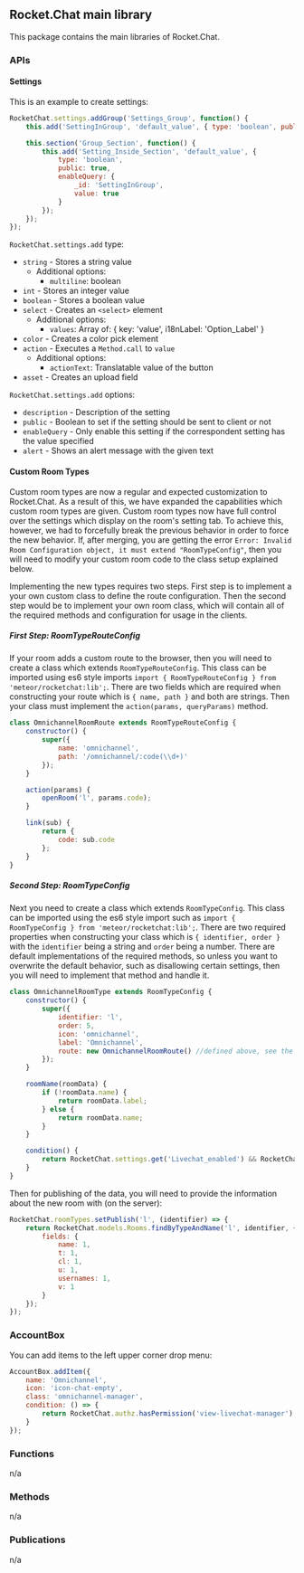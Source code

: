 ## Rocket.Chat main library

This package contains the main libraries of Rocket.Chat.

### APIs

#### Settings

This is an example to create settings:
```javascript
RocketChat.settings.addGroup('Settings_Group', function() {
    this.add('SettingInGroup', 'default_value', { type: 'boolean', public: true });

    this.section('Group_Section', function() {
        this.add('Setting_Inside_Section', 'default_value', {
            type: 'boolean',
            public: true,
            enableQuery: {
                _id: 'SettingInGroup',
                value: true
            }
        });
    });
});
```

`RocketChat.settings.add` type:

* `string` - Stores a string value
    * Additional options:
        * `multiline`: boolean
* `int` - Stores an integer value
* `boolean` - Stores a boolean value
* `select` - Creates an `<select>` element
    * Additional options:
        * `values`: Array of: { key: 'value', i18nLabel: 'Option_Label' }
* `color` - Creates a color pick element
* `action` - Executes a `Method.call` to `value`
    * Additional options:
        * `actionText`: Translatable value of the button
* `asset` - Creates an upload field

`RocketChat.settings.add` options:

* `description` - Description of the setting
* `public` - Boolean to set if the setting should be sent to client or not
* `enableQuery` - Only enable this setting if the correspondent setting has the value specified
* `alert` - Shows an alert message with the given text

#### Custom Room Types
Custom room types are now a regular and expected customization to Rocket.Chat. As a result of this, we have expanded
the capabilities which custom room types are given. Custom room types now have full control over the settings which
display on the room's setting tab. To achieve this, however, we had to forcefully break the previous behavior in order
to force the new behavior. If, after merging, you are getting the error `Error: Invalid Room Configuration object, it must extend "RoomTypeConfig"`,
then you will need to modify your custom room code to the class setup explained below.

Implementing the new types requires two steps. First step is to implement a your own custom class to define the route configuration.
Then the second step would be to implement your own room class, which will contain all of the required methods and configuration
for usage in the clients.

##### First Step: RoomTypeRouteConfig
If your room adds a custom route to the browser, then you will need to create a class which extends `RoomTypeRouteConfig`.
This class can be imported using es6 style imports `import { RoomTypeRouteConfig } from 'meteor/rocketchat:lib';`. There
are two fields which are required when constructing your route which is `{ name, path }` and both are strings. Then your
class must implement the `action(params, queryParams)` method.

```javascript
class OmnichannelRoomRoute extends RoomTypeRouteConfig {
	constructor() {
		super({
			name: 'omnichannel',
			path: '/omnichannel/:code(\\d+)'
		});
	}

	action(params) {
		openRoom('l', params.code);
	}

	link(sub) {
		return {
			code: sub.code
		};
	}
}
```

##### Second Step: RoomTypeConfig
Next you need to create a class which extends `RoomTypeConfig`. This class can be imported using the es6 style import
such as `import { RoomTypeConfig } from 'meteor/rocketchat:lib';`. There are two required properties when constructing
your class which is `{ identifier, order }` with the `identifier` being a string and `order` being a number. There are
default implementations of the required methods, so unless you want to overwrite the default behavior, such as disallowing
certain settings, then you will need to implement that method and handle it.

```javascript
class OmnichannelRoomType extends RoomTypeConfig {
	constructor() {
		super({
			identifier: 'l',
			order: 5,
			icon: 'omnichannel',
			label: 'Omnichannel',
			route: new OmnichannelRoomRoute() //defined above, see the example
		});
	}

	roomName(roomData) {
		if (!roomData.name) {
			return roomData.label;
		} else {
			return roomData.name;
		}
	}

	condition() {
		return RocketChat.settings.get('Livechat_enabled') && RocketChat.authz.hasPermission('view-l-room');
	}
}
```

Then for publishing of the data, you will need to provide the information about the new room with (on the server):

```javascript
RocketChat.roomTypes.setPublish('l', (identifier) => {
    return RocketChat.models.Rooms.findByTypeAndName('l', identifier, {
        fields: {
            name: 1,
            t: 1,
            cl: 1,
            u: 1,
            usernames: 1,
            v: 1
        }
    });
});
```

### AccountBox

You can add items to the left upper corner drop menu:
```javascript
AccountBox.addItem({
    name: 'Omnichannel',
    icon: 'icon-chat-empty',
    class: 'omnichannel-manager',
    condition: () => {
        return RocketChat.authz.hasPermission('view-livechat-manager');
    }
});
```

### Functions
n/a

### Methods
n/a

### Publications
n/a
